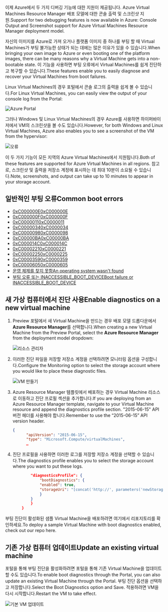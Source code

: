 <span data-ttu-id="90f1d-101">이제 Azure에서 두 가지 디버깅 기능에 대한 지원이 제공됩니다. Azure Virtual Machines Resource Manager 배포 모델에 대한 콘솔 출력 및 스크린샷 지원.</span><span class="sxs-lookup"><span data-stu-id="90f1d-101">Support for two debugging features is now available in Azure: Console Output and Screenshot support for Azure Virtual Machines Resource Manager deployment model.</span></span> 

<span data-ttu-id="90f1d-102">자신의 이미지를 Azure로 가져 오거나 플랫폼 이미지 중 하나를 부팅 할 때 Virtual Machines가 부팅 불가능한 상태가 되는 데에는 많은 이유가 있을 수 있습니다.</span><span class="sxs-lookup"><span data-stu-id="90f1d-102">When bringing your own image to Azure or even booting one of the platform images, there can be many reasons why a Virtual Machine gets into a non-bootable state.</span></span> <span data-ttu-id="90f1d-103">이 기능을 사용하면 부팅 오류에서 Virtual Machines를 쉽게 진단하고 복구할 수 있습니다.</span><span class="sxs-lookup"><span data-stu-id="90f1d-103">These features enable you to easily diagnose and recover your Virtual Machines from boot failures.</span></span>

<span data-ttu-id="90f1d-104">Linux Virtual Machines의 경우 포털에서 콘솔 로그의 출력을 쉽게 볼 수 있습니다.</span><span class="sxs-lookup"><span data-stu-id="90f1d-104">For Linux Virtual Machines, you can easily view the output of your console log from the Portal:</span></span>

![Azure Portal](./media/virtual-machines-common-boot-diagnostics/screenshot1.png)
 
<span data-ttu-id="90f1d-106">그러나 Windows 및 Linux Virtual Machines의 경우 Azure를 사용하면 하이퍼바이저에서 VM의 스크린샷을 볼 수도 있습니다.</span><span class="sxs-lookup"><span data-stu-id="90f1d-106">However, for both Windows and Linux Virtual Machines, Azure also enables you to see a screenshot of the VM from the hypervisor:</span></span>

![오류](./media/virtual-machines-common-boot-diagnostics/screenshot2.png)

<span data-ttu-id="90f1d-108">이 두 가지 기능이 모든 지역의 Azure Virtual Machines에서 지원됩니다.</span><span class="sxs-lookup"><span data-stu-id="90f1d-108">Both of these features are supported for Azure Virtual Machines in all regions.</span></span> <span data-ttu-id="90f1d-109">참고로, 스크린샷 및 출력을 저장소 계정에 표시하는 데 최대 10분이 소요될 수 있습니다.</span><span class="sxs-lookup"><span data-stu-id="90f1d-109">Note, screenshots, and output can take up to 10 minutes to appear in your storage account.</span></span>

## <a name="common-boot-errors"></a><span data-ttu-id="90f1d-110">일반적인 부팅 오류</span><span class="sxs-lookup"><span data-stu-id="90f1d-110">Common boot errors</span></span>

- [<span data-ttu-id="90f1d-111">0xC000000E</span><span class="sxs-lookup"><span data-stu-id="90f1d-111">0xC000000E</span></span>](https://support.microsoft.com/help/4010129)
- [<span data-ttu-id="90f1d-112">0xC000000F</span><span class="sxs-lookup"><span data-stu-id="90f1d-112">0xC000000F</span></span>](https://support.microsoft.com/help/4010130)
- [<span data-ttu-id="90f1d-113">0xC0000011</span><span class="sxs-lookup"><span data-stu-id="90f1d-113">0xC0000011</span></span>](https://support.microsoft.com/help/4010134)
- [<span data-ttu-id="90f1d-114">0xC0000034</span><span class="sxs-lookup"><span data-stu-id="90f1d-114">0xC0000034</span></span>](https://support.microsoft.com/help/4010140)
- [<span data-ttu-id="90f1d-115">0xC0000098</span><span class="sxs-lookup"><span data-stu-id="90f1d-115">0xC0000098</span></span>](https://support.microsoft.com/help/4010137)
- [<span data-ttu-id="90f1d-116">0xC00000BA</span><span class="sxs-lookup"><span data-stu-id="90f1d-116">0xC00000BA</span></span>](https://support.microsoft.com/help/4010136)
- [<span data-ttu-id="90f1d-117">0xC000014C</span><span class="sxs-lookup"><span data-stu-id="90f1d-117">0xC000014C</span></span>](https://support.microsoft.com/help/4010141)
- [<span data-ttu-id="90f1d-118">0xC0000221</span><span class="sxs-lookup"><span data-stu-id="90f1d-118">0xC0000221</span></span>](https://support.microsoft.com/help/4010132)
- [<span data-ttu-id="90f1d-119">0xC0000225</span><span class="sxs-lookup"><span data-stu-id="90f1d-119">0xC0000225</span></span>](https://support.microsoft.com/help/4010138)
- [<span data-ttu-id="90f1d-120">0xC0000359</span><span class="sxs-lookup"><span data-stu-id="90f1d-120">0xC0000359</span></span>](https://support.microsoft.com/help/4010135)
- [<span data-ttu-id="90f1d-121">0xC0000605</span><span class="sxs-lookup"><span data-stu-id="90f1d-121">0xC0000605</span></span>](https://support.microsoft.com/help/4010131)
- [<span data-ttu-id="90f1d-122">운영 체제를 찾지 못함</span><span class="sxs-lookup"><span data-stu-id="90f1d-122">An operating system wasn't found</span></span>](https://support.microsoft.com/help/4010142)
- [<span data-ttu-id="90f1d-123">부팅 오류 또는 INACCESSIBLE_BOOT_DEVICE</span><span class="sxs-lookup"><span data-stu-id="90f1d-123">Boot failure or INACCESSIBLE_BOOT_DEVICE</span></span>](https://support.microsoft.com/help/4010143)

## <a name="enable-diagnostics-on-a-new-virtual-machine"></a><span data-ttu-id="90f1d-124">새 가상 컴퓨터에서 진단 사용</span><span class="sxs-lookup"><span data-stu-id="90f1d-124">Enable diagnostics on a new virtual machine</span></span>
1. <span data-ttu-id="90f1d-125">Preview 포털에서 새 Virtual Machine을 만드는 경우 배포 모델 드롭다운에서 **Azure Resource Manager**를 선택합니다.</span><span class="sxs-lookup"><span data-stu-id="90f1d-125">When creating a new Virtual Machine from the Preview Portal, select the **Azure Resource Manager** from the deployment model dropdown:</span></span>
 
    ![리소스 관리자](./media/virtual-machines-common-boot-diagnostics/screenshot3.jpg)

2. <span data-ttu-id="90f1d-127">이러한 진단 파일을 저장할 저장소 계정을 선택하려면 모니터링 옵션을 구성합니다.</span><span class="sxs-lookup"><span data-stu-id="90f1d-127">Configure the Monitoring option to select the storage account where you would like to place these diagnostic files.</span></span>
 
    ![VM 만들기](./media/virtual-machines-common-boot-diagnostics/screenshot4.jpg)

3. <span data-ttu-id="90f1d-129">Azure Resource Manager 템플릿에서 배포하는 경우 Virtual Machine 리소스로 이동하고 진단 프로필 섹션을 추가합니다.</span><span class="sxs-lookup"><span data-stu-id="90f1d-129">If you are deploying from an Azure Resource Manager template, navigate to your Virtual Machine resource and append the diagnostics profile section.</span></span> <span data-ttu-id="90f1d-130">"2015-06-15" API 버전 헤더를 사용해야 합니다.</span><span class="sxs-lookup"><span data-stu-id="90f1d-130">Remember to use the “2015-06-15” API version header.</span></span>

    ```json
    {
          "apiVersion": "2015-06-15",
          "type": "Microsoft.Compute/virtualMachines",
          … 
    ```

4. <span data-ttu-id="90f1d-131">진단 프로필을 사용하면 이러한 로그를 저장할 저장소 계정을 선택할 수 있습니다.</span><span class="sxs-lookup"><span data-stu-id="90f1d-131">The diagnostics profile enables you to select the storage account where you want to put these logs.</span></span>

    ```json
            "diagnosticsProfile": {
                "bootDiagnostics": {
                "enabled": true,
                "storageUri": "[concat('http://', parameters('newStorageAccountName'), '.blob.core.windows.net')]"
                }
            }
            }
        }
    ```

<span data-ttu-id="90f1d-132">부팅 진단이 활성화된 샘플 Virtual Machine을 배포하려면 여기에서 리포지토리를 확인하세요.</span><span class="sxs-lookup"><span data-stu-id="90f1d-132">To deploy a sample Virtual Machine with boot diagnostics enabled, check out our repo here.</span></span>

## <a name="update-an-existing-virtual-machine"></a><span data-ttu-id="90f1d-133">기존 가상 컴퓨터 업데이트</span><span class="sxs-lookup"><span data-stu-id="90f1d-133">Update an existing virtual machine</span></span> ##

<span data-ttu-id="90f1d-134">포털을 통해 부팅 진단을 활성화하려면 포털을 통해 기존 Virtual Machine을 업데이트할 수도 있습니다.</span><span class="sxs-lookup"><span data-stu-id="90f1d-134">To enable boot diagnostics through the Portal, you can also update an existing Virtual Machine through the Portal.</span></span> <span data-ttu-id="90f1d-135">부팅 진단 옵션을 선택하고 저장합니다.</span><span class="sxs-lookup"><span data-stu-id="90f1d-135">Select the Boot Diagnostics option and Save.</span></span> <span data-ttu-id="90f1d-136">적용하려면 VM을 다시 시작합니다.</span><span class="sxs-lookup"><span data-stu-id="90f1d-136">Restart the VM to take effect.</span></span>

![기본 VM 업데이트](./media/virtual-machines-common-boot-diagnostics/screenshot5.png)

